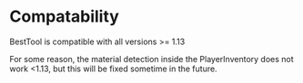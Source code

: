 # Compatability
BestTool is compatible with all versions >= 1.13

For some reason, the material detection inside the PlayerInventory does not work <1.13, but this will be fixed sometime in the future.